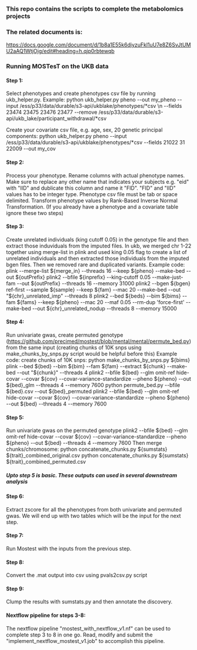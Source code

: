 ### This repo contains the scripts to complete the metabolomics projects
### The related documents is:
https://docs.google.com/document/d/1b8a1E55k6djyzuFkl1uU7e8Z6SvJtUMU2aAQ1WtjOjg/edit#heading=h.qjp0rbtewqb
### Running MOSTesT on the UKB data
#### Step 1:
Select phenotypes and create phenotypes csv file by running ukb_helper.py. Example: python ukb_helper.py pheno --out my_pheno --input /ess/p33/data/durable/s3-api/ukblake/phenotypes/*csv \n
--fields 23474 23475 23476 23477 --remove /ess/p33/data/durable/s3-api/ukb_lake/participant_withdrawal/*csv

Create your covariate csv file, e.g. age, sex, 20 genetic principal components: python ukb_helper.py pheno --input /ess/p33/data/durable/s3-api/ukblake/phenotypes/*csv --fields 21022 31 22009 --out my_cov

#### Step 2:
Process your phenotype. Rename columns with actual phenotype names. Make sure to replace any other name that indicates your subjects e.g. "eid" with "IID" and dublicate this column and name it "FID". "FID" and "IID" values has to be integer type. Phenotype csv file must be tab or space delimited. Transform phenotype values by Rank-Based Inverse Normal Transformation. (If you already have a phenotype and a covariate table ignore these two steps)  

#### Step 3:
Create unrelated individuals (king cutoff 0.05) in the genotype file and then extract those induviduals from the imputed files. In ukb, we merged chr 1-22 together using merge-list in plink and used king 0.05 flag to create a list of unrelated individuals and then extracted those individuals from the imputed bgen files. Then we removed rare and duplicated variants. Example code: 
plink --merge-list ${merge_in} --threads 16 --keep ${pheno} --make-bed --out ${outPrefix}
plink2 --bfile ${inprefix} --king-cutoff 0.05 --make-just-fam --out ${outPrefix} --threads 16 --memory 31000
plink2 --bgen ${bgen} ref-first --sample ${sample} --keep ${fam} --mac 20 --make-bed --out "${chr}_unrelated_imp" --threads 8
plink2 --bed ${beds} --bim ${bims} --fam ${fams} --keep ${pheno} --mac 20 --maf 0.05 --rm-dup 'force-first' --make-bed --out ${chr}_unrelated_nodup --threads 8 --memory 15000

 

#### Step 4: 
Run univariate gwas, create permuted genotype (https://github.com/precimed/mostest/blob/mental/mental/permute_bed.py) from the same input (creating chunks of 10K snps using make_chunks_by_snps.py script would be helpful before this) Example code:
create chunks of 10K snps: python make_chunks_by_snps.py ${bims}
plink --bed ${bed} --bim ${bim} --fam ${fam} --extract ${chunk} --make-bed --out "${chunk}" --threads 4
plink2 --bfile ${bed} --glm omit-ref hide-covar --covar ${cov} --covar-variance-standardize --pheno ${pheno} --out ${bed}_glm --threads 4 --memory 7600
python permute_bed.py --bfile ${bed}.csv --out ${bed}_permuted
plink2 --bfile ${bed} --glm omit-ref hide-covar --covar ${cov} --covar-variance-standardize --pheno ${pheno} --out ${bed} --threads 4 --memory 7600


#### Step 5:
Run univariate gwas on the permuted genotype
plink2 --bfile ${bed} --glm omit-ref hide-covar --covar ${cov} --covar-variance-standardize --pheno ${pheno} --out ${bed} --threads 4 --memory 7600
Then merge chunks/chromosome:
python concatenate_chunks.py ${sumstats} ${trait}_combined_original.csv
python concatenate_chunks.py ${sumstats} ${trait}_combined_permuted.csv

##### Upto step 5 is basic. These outputs can used in several downstream analysis 
#### Step 6:
Extract zscore for all the phenotypes from both univariate and permuted gwas. We will end up with two tables which will be the input for the next step.

#### Step 7:
Run Mostest with the inputs from the previous step.

#### Step 8:
Convert the .mat output into csv using pvals2csv.py script

#### Step 9:
Clump the results with sumstats.py and then annotate the discovery.

#### Nextflow pipeline for steps 3-8:
The nextflow pipeline "mostest_with_nextflow_v1.nf" can be used to complete step 3 to 8 in one go. Read, modify and submit the "implement_nextflow_mostest_v1.job" to accomplish this pipeline. 
